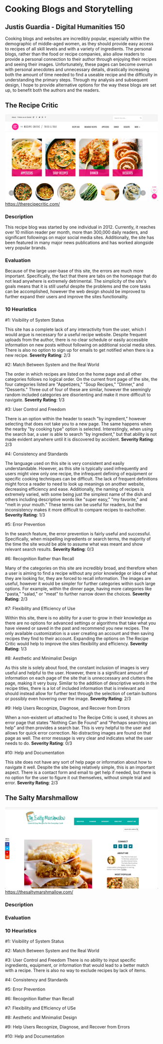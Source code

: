 # Cooking Blogs and Storytelling
## Justis Guardia - Digital Humanities 150
Cooking blogs and websites are incredibly popular, especially within the demographic of middle-aged women, as they should provide easy access to recipes of all skill levels and with a variety of ingredients. The personal blogs, rather than the food or recipe companies, also allow readers to provide a personal connection to their author through enjoying their recipes and seeing their images. Unfortunately, these pages can become overrun with personal anecdotes and unnecessary details, drastically increasing both the amount of time needed to find a useable recipe and the difficulty in understanding the primary steps. Through my analysis and subsequent design, I hope to provide alternative options for the way these blogs are set up, to benefit both the authors and the readers. 

## The Recipe Critic
![The Recipe Critic Homepage](./TRC-screenshot.png)
https://therecipecritic.com/

### Description
This recipe blog was started by one individual in 2012. Currently, it reaches over 10 million reader per month, more than 300,000 daily readers, and significant followings on major social media sites. Additionally, the site has been featured in many major news publications and has worked alongside very popular brands. 

### Evaluation
Because of the large user-base of this site, the errors are much more important. Specifically, the fact that there are tabs on the homepage that do not lead anywhere is extremely detrimental. The simplicity of the site's goals means that it is still useful despite the problems and the core tasks can be accomplished, however the web design should be improved to further expand their users and improve the sites functionality.

### 10 Heuristics
#1: Visibility of System Status

This site has a complete lack of any interactivity from the user, which I would argue is necessary for a useful recipe website. Despite frequent uploads from the author, there is no clear schedule or easily accessible information on new posts without following on additional social media sites. There is also no option to sign up for emails to get notified when there is a new recipe.
**Severity Rating**: 2/3

#2: Match Between System and the Real World

The order in which recipes are listed on the home page and all other categories follows no logical order. On the current front page of the site, the four categories listed are "Appetizers," "Soup Recipes," "Dinner," and "Desserts." Three out of four of these are similar, however the seemingly random included categories are disorienting and make it more difficult to navigate.
**Severity Rating**: 1/3

#3: User Control and Freedom

There is an option within the header to seach "by ingredient," however selecting that does not take you to a new page. The same happens when the nearby "by cooking type" option is selected. Interestingly, when using the search bar, a user is able to search "by ingredient," but that ability is not made evident anywhere until it is discovered by accident.
**Severity Rating**: 2/3

#4: Consistency and Standards

The language used on this site is very consistent and easily understandable. However, as this site is typically used infrequently and users might view only one recipe, the infrequent defining of equipment or specific cooking techniques can be difficult. The lack of frequent definitions might force a reader to need to look up meanings on another website, decreasing efficiency and ease. Additionally, the naming of recipes is extremely varied, with some being just the simplest name of the dish and others including descriptive words like "super easy," "my favorite," and "melt in your mouth." These terms can be useful for readers, but the inconsistency makes it more difficult to compare recipes to eachother.
**Severity Rating**: 1/3

#5: Error Prevention

In the search feature, the error prevention is fairly useful and successful. Specifically, when mispelling ingredients or search terms, the majority of the time the site would be able to assume what was meant and show relevant search results. 
**Severity Rating**: 0/3

#6: Recognition Rather than Recall

Many of the categories on this site are incredibly broad, and therefore when a user is aiming to find a recipe without any prior knowledge or idea of what they are looking for, they are forced to recall information. The images are useful, however it would be simpler for further categories within such large options. For example, within the dinner page, having more categories like "pasta," "salad," or "meat" to further narrow down the choices.
**Severity Rating**: 2/3

#7: Flexibility and Efficiency of Use

Within this site, there is no ability for a user to grow in their knowledge as there are no options for advanced settings or algorithms that take what you have viewed or saved in the past and recommend you new recipes. The only available customization is a user creating an account and then saving recipes they find to their account. Expanding the options on The Recipe Critic would help to improve the sites flexibility and efficiency.
**Severity Rating**: 1/3

#8: Aesthetic and Minimalist Design

As this site is solely about food, the constant inclusion of images is very useful and helpful to the user. However, there is a significant amount of information on each page of the site that is unneccessary and clutters the page, making it very busy. Similar to the addition of descriptive words in the recipe titles, there is a lot of included information that is irrelevant and should instead allow for further text through the selection of certain buttons or possibly even hovering over the image. 
**Severity Rating**: 2/3

#9: Help Users Recognize, Diagnose, and Recover from Errors

When a non-existent url attached to The Recipe Critic is used, it shows an error page that states "Nothing Can Be Found" and "Perhaps searching can help" and then provides a search bar. This is very helpful to the user and allows for quick error correction. No distracting images are found on that page as well. The error message is very clear and indicates what the user needs to do.
**Severity Rating**: 0/3

#10: Help and Documentation

This site does not have any sort of help page or information about how to navigate it well. Despite the site being relatively simple, this is an important aspect. There is a contact form and email to get help if needed, but there is no option for the user to figure it out themselves, without simple trial and error.
**Severity Rating**: 2/3



## The Salty Marshmallow
![The Salty Marshmallow Homepage](./TSM-screenshot.png)
https://thesaltymarshmallow.com/

### Description


### Evaluation


### 10 Heuristics
#1: Visibility of System Status


#2: Match Between System and the Real World

#3: User Control and Freedom
There is no ability to input specific ingredients, equipment, or information that would lead to a better match with a recipe. There is also no way to exclude recipes by lack of items.

#4: Consistency and Standards

#5: Error Prevention

#6: Recognition Rather than Recall

#7: Flexibility and Efficiency of USe

#8: Aesthetic and Minimalist Design

#9: Help Users Recognize, Diagnose, and Recover from Errors

#10: Help and Documentation
